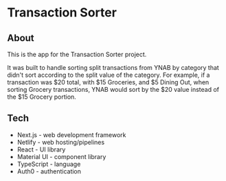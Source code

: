 # Transaction Sorter

## About

This is the app for the Transaction Sorter project.

It was built to handle sorting split transactions from YNAB by category that didn't sort according to the split value of the category. For example, if a transaction was $20 total, with $15 Groceries, and $5 Dining Out, when sorting Grocery transactions, YNAB would sort by the $20 value instead of the $15 Grocery portion.

## Tech
- Next.js - web development framework
- Netlify - web hosting/pipelines
- React - UI library
- Material UI - component library
- TypeScript - language
- Auth0 - authentication